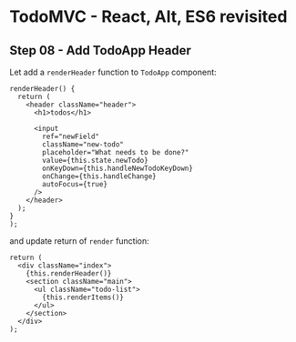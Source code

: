 
# TodoMVC - React, Alt, ES6 revisited


## Step 08 - Add TodoApp Header

Let add a `renderHeader` function to `TodoApp` component:

``` 
renderHeader() {
  return (
    <header className="header">
      <h1>todos</h1>

      <input
        ref="newField"
        className="new-todo"
        placeholder="What needs to be done?"
        value={this.state.newTodo}
        onKeyDown={this.handleNewTodoKeyDown}
        onChange={this.handleChange}
        autoFocus={true}
      />
    </header>
  );
}
);
``` 

and update return of `render` function:

``` 
return (
  <div className="index">
    {this.renderHeader()}
    <section className="main">
      <ul className="todo-list">
        {this.renderItems()}
      </ul>
    </section>
  </div>
);
``` 
